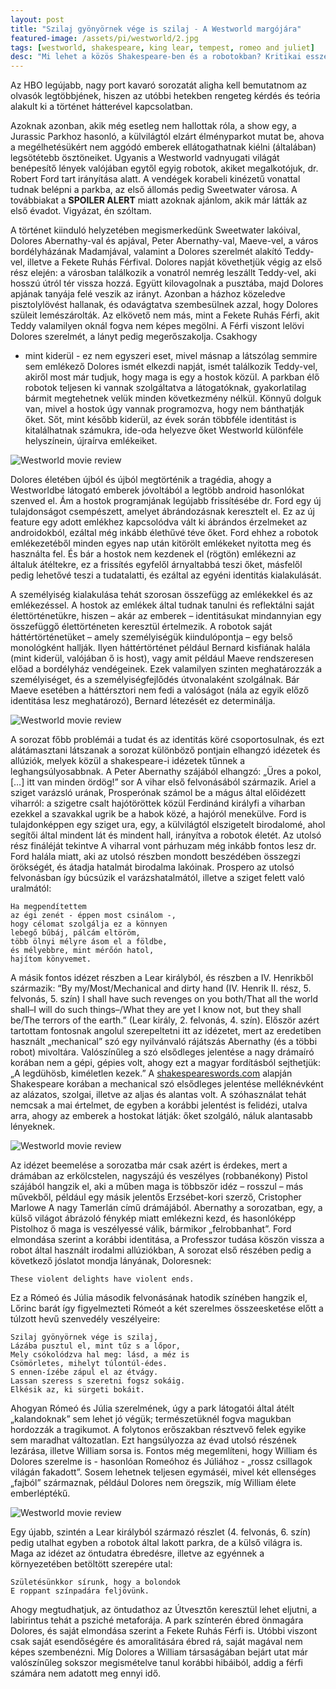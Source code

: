 ```yaml
---
layout: post
title: "Szilaj gyönyörnek vége is szilaj - A Westworld margójára"
featured-image: /assets/pi/westworld/2.jpg
tags: [westworld, shakespeare, king lear, tempest, romeo and juliet]
desc: "Mi lehet a közös Shakespeare-ben és a robotokban? Kritikai esszé az HBO legújabb sci-fi sorozatáról. A Westworld shakespeare-i idézeteinek felfejtése."
---
```


Az HBO legújabb, nagy port kavaró sorozatát aligha kell bemutatnom az olvasók
legtöbbjének, hiszen az utóbbi hetekben rengeteg kérdés és teória alakult ki a
történet hátterével kapcsolatban.

Azoknak azonban, akik még esetleg nem hallottak róla, a show egy, a Jurassic
Parkhoz hasonló, a külvilágtól elzárt élményparkot mutat be, ahova a
megélhetésükért nem aggódó emberek ellátogathatnak kiélni (általában)
legsötétebb ösztöneiket. Ugyanis a Westworld vadnyugati világát benépesítő
lények valójában egytől egyig robotok, akiket megalkotójuk, dr. Robert Ford tart
irányítása alatt. A vendégek korabeli kinézetű vonattal tudnak belépni a parkba,
az első állomás pedig Sweetwater városa. A továbbiakat a **SPOILER ALERT** miatt
azoknak ajánlom, akik már látták az első évadot. Vigyázat, én szóltam.

A történet kiinduló helyzetében megismerkedünk Sweetwater lakóival, Dolores
Abernathy-val és apjával, Peter Abernathy-val, Maeve-vel, a város bordélyházának
Madamjával, valamint a Dolores szerelmét alakító Teddy-vel, illetve a Fekete
Ruhás Férfival. Dolores napját követhetjük végig az első rész elején: a városban
találkozik a vonatról nemrég leszállt Teddy-vel, aki hosszú útról tér vissza
hozzá. Együtt kilovagolnak a pusztába, majd Dolores apjának tanyája felé veszik
az irányt. Azonban a házhoz közeledve pisztolylövést hallanak, és odavágtatva
szembesülnek azzal, hogy Dolores szüleit lemészárolták. Az elkövető nem más,
mint a Fekete Ruhás Férfi, akit Teddy valamilyen oknál fogva nem képes megölni.
A Férfi viszont lelövi Dolores szerelmét, a lányt pedig megerőszakolja. Csakhogy
- mint kiderül - ez nem egyszeri eset, mivel másnap a látszólag semmire sem
emlékező Dolores ismét elkezdi napját, ismét találkozik Teddy-vel, akiről most
már tudjuk, hogy maga is egy a hostok közül. A parkban élő robotok teljesen ki
vannak szolgáltatva a látogatóknak, gyakorlatilag bármit megtehetnek velük
minden következmény nélkül. Könnyű dolguk van, mivel a hostok úgy vannak
programozva, hogy nem bánthatják őket. Sőt, mint később kiderül, az évek során
többféle identitást is kitalálhatnak számukra, ide-oda helyezve őket Westworld
különféle helyszínein, újraírva emlékeiket.

![Westworld movie review](/assets/pi/westworld/1.jpg)

Dolores életében újból és újból megtörténik a tragédia, ahogy a Westworldbe
látogató emberek jóvoltából a legtöbb android hasonlókat szenved el. Ám a hostok
programjának legújabb frissítésébe dr. Ford egy új tulajdonságot csempészett,
amelyet ábrándozásnak keresztelt el. Ez az új feature egy adott emlékhez
kapcsolódva vált ki ábrándos érzelmeket az androidokból, ezáltal még inkább
élethűvé téve őket. Ford ehhez a robotok emlékezetéből minden egyes nap után
kitörölt emlékeket nyitotta meg és használta fel. És bár a hostok nem kezdenek
el (rögtön) emlékezni az általuk átéltekre, ez a frissítés egyfelől árnyaltabbá
teszi őket, másfelől pedig lehetővé teszi a tudatalatti, és ezáltal az egyéni
identitás kialakulását.

A személyiség kialakulása tehát szorosan összefügg az emlékekkel és az
emlékezéssel. A hostok az emlékek által tudnak tanulni és reflektálni saját
élettörténetükre, hiszen – akár az emberek – identitásukat mindannyian egy
összefüggő élettörténeten keresztül értelmezik. A robotok saját
háttértörténetüket – amely személyiségük kiindulópontja – egy belső monológként
hallják. Ilyen háttértörténet például Bernard kisfiának halála (mint kiderül,
valójában ő is host), vagy amit például Maeve rendszeresen előad a bordélyház
vendégeinek. Ezek valamilyen szinten meghatározzák a személyiséget, és a
személyiségfejlődés útvonalaként szolgálnak. Bár Maeve esetében a háttérsztori
nem fedi a valóságot (nála az egyik előző identitása lesz meghatározó), Bernard
létezését ez determinálja.

![Westworld movie review](/assets/pi/westworld/2.jpg)

A sorozat főbb problémái a tudat és az identitás köré csoportosulnak, és ezt
alátámasztani látszanak a sorozat különböző pontjain elhangzó idézetek és
allúziók, melyek közül a shakespeare-i idézetek tűnnek a leghangsúlyosabbnak. A
Peter Abernathy szájából elhangzó: „Üres a pokol, […] itt van minden ördög!” sor
A vihar első felvonásából származik. Ariel a sziget varázsló urának, Prosperónak
számol be a mágus által előidézett viharról: a szigetre csalt hajótöröttek közül
Ferdinánd királyfi a viharban ezekkel a szavakkal ugrik be a habok közé, a
hajóról menekülve. Ford is tulajdonképpen egy sziget ura, egy, a külvilágtól
elszigetelt birodalomé, ahol segítői által mindent lát és mindent hall,
irányítva a robotok életét. Az utolsó rész fináléját tekintve A viharral vont
párhuzam még inkább fontos lesz dr. Ford halála miatt, aki az utolsó részben
mondott beszédében összegzi örökségét, és átadja hatalmát birodalma lakóinak.
Prospero az utolsó felvonásban így búcsúzik el varázshatalmától, illetve a
sziget felett való uralmától:

    Ha megpendítettem
    az égi zenét - éppen most csinálom -,
    hogy célomat szolgálja ez a könnyen
    lebegő bűbáj, pálcám eltöröm,
    több ölnyi mélyre ásom el a földbe,
    és mélyebbre, mint mérőón hatol,
    hajítom könyvemet.

A másik fontos idézet részben a Lear királyból, és részben a IV. Henrikből
származik: “By my/Most/Mechanical and dirty hand (IV. Henrik II. rész, 5.
felvonás, 5. szín) I shall have such revenges on you both/That all the world
shall–I will do such things–/What they are yet I know not, but they shall be/The
terrors of the earth.” (Lear király, 2. felvonás, 4. szín). Először azért
tartottam fontosnak angolul szerepeltetni itt az idézetet, mert az eredetiben
használt „mechanical” szó egy nyilvánvaló rájátszás Abernathy (és a többi robot)
mivoltára. Valószínűleg a szó elsődleges jelentése a nagy drámaíró korában nem a
gépi, gépies volt, ahogy ezt a magyar fordításból sejthetjük: „A legdühösb,
kiméletlen kezek.” A
[shakespeareswords.com](http://www.shakespeareswords.com/Glossary.aspx?Ref=mechanical&ID=10713)
alapján Shakespeare korában a mechanical szó elsődleges jelentése melléknévként
az alázatos, szolgai, illetve az aljas és alantas volt. A szóhasználat tehát
nemcsak a mai értelmet, de egyben a korábbi jelentést is felidézi, utalva arra,
ahogy az emberek a hostokat látják: őket szolgáló, náluk alantasabb lényeknek.

![Westworld movie review](/assets/pi/westworld/3.jpg)

Az idézet beemelése a sorozatba már csak azért is érdekes, mert a drámában az
erkölcstelen, nagyszájú és veszélyes (robbanékony) Pistol szájából hangzik el,
aki a műben maga is többször idéz – rosszul – más művekből, például egy másik
jelentős Erzsébet-kori szerző, Cristopher Marlowe A nagy Tamerlán című
drámájából. Abernathy a sorozatban, egy, a külső világot ábrázoló fénykép miatt
emlékezni kezd, és hasonlóképp Pistolhoz ő maga is veszélyessé válik, bármikor
„felrobbanhat”. Ford elmondása szerint a korábbi identitása, a Professzor tudása
köszön vissza a robot által használt irodalmi allúziókban, A sorozat első
részében pedig a következő jóslatot mondja lányának, Doloresnek:

    These violent delights have violent ends.

Ez a Rómeó és Júlia második felvonásának hatodik színében hangzik el, Lőrinc
barát így figyelmezteti Rómeót a két szerelmes összeesketése előtt a túlzott
hevű szenvedély veszélyeire:

    Szilaj gyönyörnek vége is szilaj,
    Lázába pusztul el, mint tűz s a lőpor,
    Mely csókolódzva hal meg: lásd, a méz is
    Csömörletes, mihelyt túlontúl-édes.
    S ennen-ízébe zápul el az étvágy.
    Lassan szeress s szeretni fogsz sokáig.
    Elkésik az, ki sürgeti bokáit.

Ahogyan Rómeó és Júlia szerelmének, úgy a park látogatói által átélt
„kalandoknak” sem lehet jó végük; természetüknél fogva magukban hordozzák a
tragikumot. A folytonos erőszakban résztvevő felek egyike sem maradhat
változatlan. Ezt hangsúlyozza az évad utolsó részének lezárása, illetve William
sorsa is. Fontos még megemlíteni, hogy William és Dolores szerelme is -
hasonlóan Romeóhoz és Júliához - „rossz csillagok világán fakadott”. Sosem
lehetnek teljesen egymáséi, mivel két ellenséges „fajból” származnak, például
Dolores nem öregszik, míg William élete emberléptékű.

![Westworld movie review](/assets/pi/westworld/4.jpg)

Egy újabb, szintén a Lear királyból származó részlet (4. felvonás, 6. szín)
pedig utalhat egyben a robotok által lakott parkra, de a külső világra is. Maga
az idézet az öntudatra ébredésre, illetve az egyénnek a környezetében betöltött
szerepére utal:

    Születésünkkor sírunk, hogy a bolondok
    E roppant színpadára feljövünk.

Ahogy megtudhatjuk, az öntudathoz az Útvesztőn keresztül lehet eljutni, a
labirintus tehát a psziché metaforája. A park színterén ébred önmagára Dolores,
és saját elmondása szerint a Fekete Ruhás Férfi is. Utóbbi viszont csak saját
esendőségére és amoralitására ébred rá, saját magával nem képes szembenézni.
Míg Dolores a William társaságában bejárt utat már valószínűleg sokszor
megismételve tanul korábbi hibáiból, addig a férfi számára nem adatott meg ennyi
idő.
